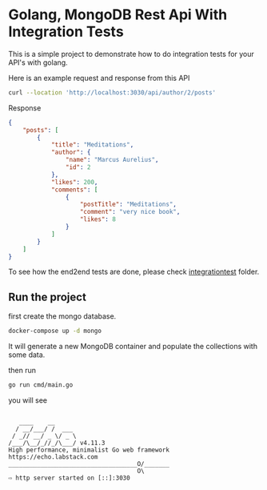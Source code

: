 # Golang, MongoDB Rest Api With Integration Tests

This is a simple project to demonstrate how to do integration tests
for your API's with golang.

Here is an example request and response from this API


```bash
curl --location 'http://localhost:3030/api/author/2/posts'
```

Response

```json
{
    "posts": [
        {
            "title": "Meditations",
            "author": {
                "name": "Marcus Aurelius",
                "id": 2
            },
            "likes": 200,
            "comments": [
                {
                    "postTitle": "Meditations",
                    "comment": "very nice book",
                    "likes": 8
                }
            ]
        }
    ]
}
```

To see how the end2end tests are done, please check [integrationtest](internal/controllers/integration_test) folder.

## Run the project

first create the mongo database.

```bash
docker-compose up -d mongo
```

It will generate a new MongoDB container and populate the collections with some data.

then run

```bash
go run cmd/main.go
```

you will see

```

   ____    __
  / __/___/ /  ___
 / _// __/ _ \/ _ \
/___/\__/_//_/\___/ v4.11.3
High performance, minimalist Go web framework
https://echo.labstack.com
____________________________________O/_______
                                    O\
⇨ http server started on [::]:3030
```